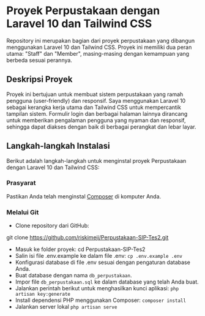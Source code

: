 # Proyek Perpustakaan dengan Laravel 10 dan Tailwind CSS

Repository ini merupakan bagian dari proyek perpustakaan yang dibangun menggunakan Laravel 10 dan Tailwind CSS. Proyek ini memiliki dua peran utama: "Staff" dan "Member", masing-masing dengan kemampuan yang berbeda sesuai perannya.

## Deskripsi Proyek

Proyek ini bertujuan untuk membuat sistem perpustakaan yang ramah pengguna (user-friendly) dan responsif. Saya menggunakan Laravel 10 sebagai kerangka kerja utama dan Tailwind CSS untuk mempercantik tampilan sistem. Formulir login dan berbagai halaman lainnya dirancang untuk memberikan pengalaman pengguna yang nyaman dan responsif, sehingga dapat diakses dengan baik di berbagai perangkat dan lebar layar.

## Langkah-langkah Instalasi

Berikut adalah langkah-langkah untuk menginstal proyek Perpustakaan dengan Laravel 10 dan Tailwind CSS:

### Prasyarat

Pastikan Anda telah menginstal [Composer](https://getcomposer.org/) di komputer Anda.

### Melalui Git

- Clone repository dari GitHub:

git clone https://github.com/riskimeji/Perpustakaan-SIP-Tes2.git

- Masuk ke folder proyek:
cd Perpustakaan-SIP-Tes2
- Salin isi file .env.example ke dalam file .env:
`cp .env.example .env`
- Konfigurasi database di file .env sesuai dengan pengaturan database Anda.
- Buat database dengan nama `db_perpustakaan`.
- Impor file `db_perpustakaan.sql` ke dalam database yang telah Anda buat.
- Jalankan perintah berikut untuk menghasilkan kunci aplikasi:
  `php artisan key:generate`
- Install dependensi PHP menggunakan Composer:
  `composer install`
- Jalankan server lokal
  `php artisan serve`


 
